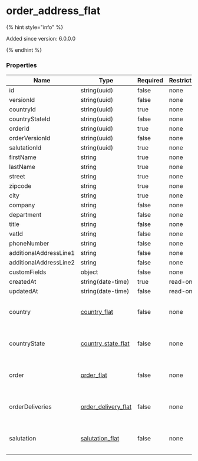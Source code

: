 
# order_address_flat

{% hint style="info" %}

Added since version: 6.0.0.0

{% endhint %}

### Properties

|Name|Type|Required|Restrictions|Description|
|---|---|---|---|---|
|id|string(uuid)|false|none|none|
|versionId|string(uuid)|false|none|none|
|countryId|string(uuid)|true|none|none|
|countryStateId|string(uuid)|false|none|none|
|orderId|string(uuid)|true|none|none|
|orderVersionId|string(uuid)|false|none|none|
|salutationId|string(uuid)|true|none|none|
|firstName|string|true|none|none|
|lastName|string|true|none|none|
|street|string|true|none|none|
|zipcode|string|true|none|none|
|city|string|true|none|none|
|company|string|false|none|none|
|department|string|false|none|none|
|title|string|false|none|none|
|vatId|string|false|none|none|
|phoneNumber|string|false|none|none|
|additionalAddressLine1|string|false|none|none|
|additionalAddressLine2|string|false|none|none|
|customFields|object|false|none|none|
|createdAt|string(date-time)|true|read-only|none|
|updatedAt|string(date-time)|false|read-only|none|
|country|[country_flat](/schema/country_flat.md)|false|none|Added since version: 6.0.0.0|
|countryState|[country_state_flat](/schema/country_state_flat.md)|false|none|Added since version: 6.0.0.0|
|order|[order_flat](/schema/order_flat.md)|false|none|Added since version: 6.0.0.0|
|orderDeliveries|[order_delivery_flat](/schema/order_delivery_flat.md)|false|none|Added since version: 6.0.0.0|
|salutation|[salutation_flat](/schema/salutation_flat.md)|false|none|Added since version: 6.0.0.0|
